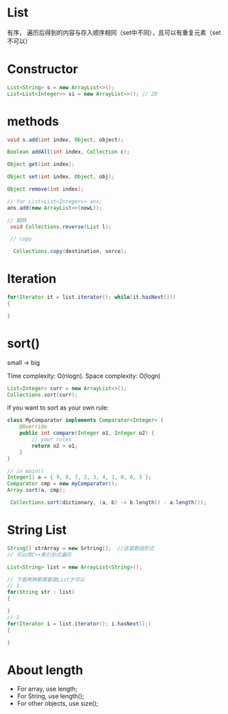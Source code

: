 # List
有序， 遍历后得到的内容与存入顺序相同（set中不同），且可以有重复元素（set不可以）

# Constructor
```java
List<String> s = new ArrayList<>();
List<List<Integer>> si = new ArrayList<>(); // 2D
```

# methods
```java
void s.add(int index, Object, object);

Boolean addAll(int index, Collection c);

Object get(int index);

Object set(int index, Object, obj);

Object remove(int index);

// for List<List<Integer>> ans;
ans.add(new ArrayList<>(nowL));

// 翻转
 void Collections.reverse(List l);

 // copy

  Collections.copy(destination, sorce);


```

# Iteration
```java
for(Iterator it = list.iterator(); while(it.hasNext()))
{

}
```

# sort()
small -> big

Time complexity: O(nlogn). Space complexity: O(logn)
```java
List<Integer> curr = new ArrayList<>();
Collections.sort(curr);
```
if you want to sort as your own rule:
```java
class MyComparator implements Comparator<Integer> {
    @Override
    public int compare(Integer o1, Integer o2) {
        // your rules
        return o2 > o1;
    }
}
```
```java
// in main()
Integer[] a = { 9, 8, 7, 2, 3, 4, 1, 0, 6, 5 };
Comparator cmp = new myComparator();
Array.sort(a, cmp);
```


```java
 Collections.sort(dictionary, (a, b) -> b.length() - a.length());       // sort by size
```

# String List
```java
String[] strArray = new Srtring[];  //这是数组形式
// 可以用C++索引形式遍历

List<String> list = new ArrayList<String>();

// 下面两种都需要是List才可以
// 1.
for(String str : list)
{

}
// 2. 
for(Iterator i = list.iterator(); i.hasNext();)
{

}

```


# About length

* For array, use length;
* For String, use length();
* For other objects, use size();